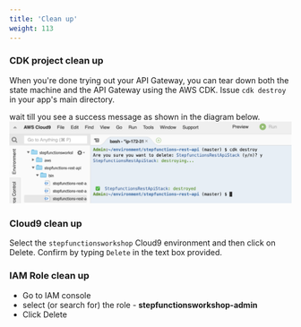 ```yaml
---
title: 'Clean up'
weight: 113
---
```


### CDK project clean up

When you're done trying out your API Gateway, you can tear down both the state machine and the API Gateway using the AWS CDK. Issue `cdk destroy` in your app's main directory.

wait till you see a success message as shown in the diagram below.
![CDK Destroy](/static/img/module-9/cdk-destroy.png)

### Cloud9 clean up

Select the `stepfunctionsworkshop` Cloud9 environment and then click on Delete. Confirm by typing `Delete` in the text box provided.

### IAM Role clean up

- Go to IAM console
- select (or search for) the role - **stepfunctionsworkshop-admin**
- Click Delete
